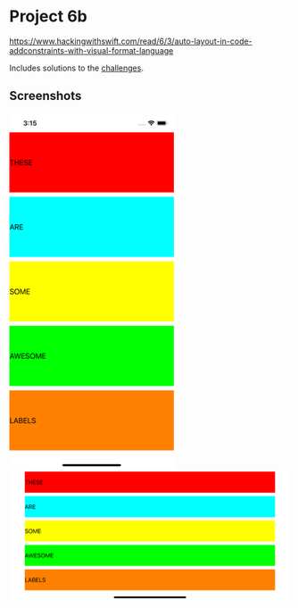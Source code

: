 # Project 6b

https://www.hackingwithswift.com/read/6/3/auto-layout-in-code-addconstraints-with-visual-format-language

Includes solutions to the [challenges](https://www.hackingwithswift.com/read/6/6/wrap-up).

## Screenshots

![screenshot1](screenshots/screen01.png)
![screenshot1](screenshots/screen02.png)

